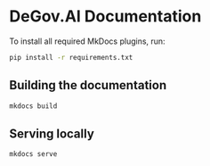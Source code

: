# DeGov.AI Documentation

To install all required MkDocs plugins, run:

```sh
pip install -r requirements.txt
```

## Building the documentation

```sh
mkdocs build
```

## Serving locally

```sh
mkdocs serve
```